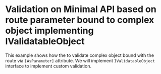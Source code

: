 # Validation on Minimal API based on route parameter bound to complex object implementing IValidatableObject

This example shows how the to validate complex object bound with the route via `[AsParameter]` attribute. We will implement `IValidatableObject` interface to implement custom validation.